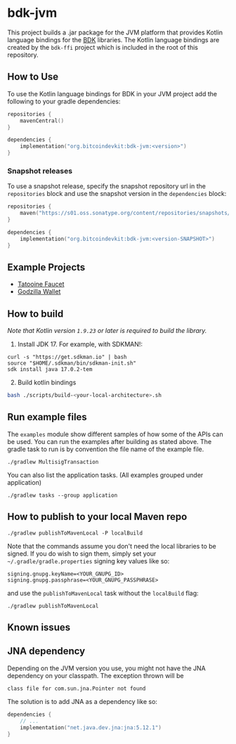 # bdk-jvm

This project builds a .jar package for the JVM platform that provides Kotlin language bindings for the [BDK] libraries. The Kotlin language bindings are created by the `bdk-ffi` project which is included in the root of this repository.

## How to Use

To use the Kotlin language bindings for BDK in your JVM project add the following to your gradle dependencies:

```kotlin
repositories {
    mavenCentral()
}

dependencies {
    implementation("org.bitcoindevkit:bdk-jvm:<version>")
}
```

### Snapshot releases

To use a snapshot release, specify the snapshot repository url in the `repositories` block and use the snapshot version in the `dependencies` block:

```kotlin
repositories {
    maven("https://s01.oss.sonatype.org/content/repositories/snapshots/")
}

dependencies { 
    implementation("org.bitcoindevkit:bdk-jvm:<version-SNAPSHOT>")
}
```

## Example Projects

- [Tatooine Faucet](https://github.com/thunderbiscuit/tatooine)
- [Godzilla Wallet](https://github.com/thunderbiscuit/godzilla-wallet)

## How to build

_Note that Kotlin version `1.9.23` or later is required to build the library._
1. Install JDK 17. For example, with SDKMAN!:
```shell
curl -s "https://get.sdkman.io" | bash
source "$HOME/.sdkman/bin/sdkman-init.sh"
sdk install java 17.0.2-tem
```
2. Build kotlin bindings
```sh
bash ./scripts/build-<your-local-architecture>.sh
```
## Run example files

The `examples` module show different samples of how some of the APIs can be used. You can run the examples after building as stated above. The gradle task to run is by convention the file name of the example file.

```shell
./gradlew MultisigTransaction
```

You can also list the application tasks. (All examples grouped under application)
```shell
./gradlew tasks --group application
```

## How to publish to your local Maven repo

```shell
./gradlew publishToMavenLocal -P localBuild
```

Note that the commands assume you don't need the local libraries to be signed. If you do wish to sign them, simply set your `~/.gradle/gradle.properties` signing key values like so:

```properties
signing.gnupg.keyName=<YOUR_GNUPG_ID>
signing.gnupg.passphrase=<YOUR_GNUPG_PASSPHRASE>
```

and use the `publishToMavenLocal` task without the `localBuild` flag:

```shell
./gradlew publishToMavenLocal
```

## Known issues

## JNA dependency

Depending on the JVM version you use, you might not have the JNA dependency on your classpath. The exception thrown will be 
```shell
class file for com.sun.jna.Pointer not found
```

The solution is to add JNA as a dependency like so:
```kotlin
dependencies {
    // ...
    implementation("net.java.dev.jna:jna:5.12.1")
}
```

[BDK]: https://github.com/bitcoindevkit/
[`bdk-ffi`]: https://github.com/bitcoindevkit/bdk-ffi
